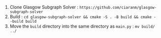 1. Clone Glasgow Subgraph Solver : `https://github.com/ciaranm/glasgow-subgraph-solver`
2. Build : `cd glasgow-subgraph-solver && cmake -S . -B build && cmake --build build`
3. Move the `build` directory into the same directory as `main.py` : `mv build/ ../`
